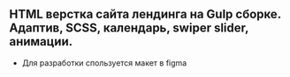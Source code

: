 ## HTML верстка сайта лендинга на Gulp сборке. Адаптив, SCSS, календарь, swiper slider, анимации.

-   Для разработки спользуется макет в figma
